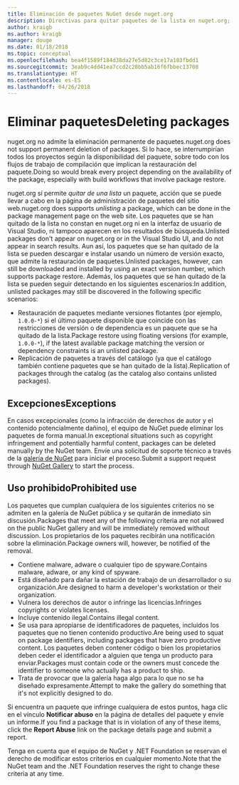```yaml
---
title: Eliminación de paquetes NuGet desde nuget.org
description: Directivas para quitar paquetes de la lista en nuget.org; la eliminación permanente no se admite, excepto cuando los paquetes infringen otras directivas.
author: kraigb
ms.author: kraigb
manager: douge
ms.date: 01/18/2018
ms.topic: conceptual
ms.openlocfilehash: bea4f1589f184d38da27e5d82c3ce17a183fbdd1
ms.sourcegitcommit: 3eab9c4dd41ea7ccd2c28bb5ab16f6fbbec13708
ms.translationtype: HT
ms.contentlocale: es-ES
ms.lasthandoff: 04/26/2018
---
```

# <a name="deleting-packages"></a><span data-ttu-id="a7dca-103">Eliminar paquetes</span><span class="sxs-lookup"><span data-stu-id="a7dca-103">Deleting packages</span></span>

<span data-ttu-id="a7dca-104">nuget.org no admite la eliminación permanente de paquetes.</span><span class="sxs-lookup"><span data-stu-id="a7dca-104">nuget.org does not support permanent deletion of packages.</span></span> <span data-ttu-id="a7dca-105">Si lo hace, se interrumpirían todos los proyectos según la disponibilidad del paquete, sobre todo con los flujos de trabajo de compilación que implican la restauración del paquete.</span><span class="sxs-lookup"><span data-stu-id="a7dca-105">Doing so would break every project depending on the availability of the package, especially with build workflows that involve package restore.</span></span>

<span data-ttu-id="a7dca-106">nuget.org sí permite *quitar de una lista* un paquete, acción que se puede llevar a cabo en la página de administración de paquetes del sitio web.</span><span class="sxs-lookup"><span data-stu-id="a7dca-106">nuget.org does supports *unlisting* a package, which can be done in the package management page on the web site.</span></span> <span data-ttu-id="a7dca-107">Los paquetes que se han quitado de la lista no constan en nuget.org ni en la interfaz de usuario de Visual Studio, ni tampoco aparecen en los resultados de búsqueda.</span><span class="sxs-lookup"><span data-stu-id="a7dca-107">Unlisted packages don't appear on nuget.org or in the Visual Studio UI, and do not appear in search results.</span></span> <span data-ttu-id="a7dca-108">Aun así, los paquetes que se han quitado de la lista se pueden descargar e instalar usando un número de versión exacto, que admite la restauración de paquetes.</span><span class="sxs-lookup"><span data-stu-id="a7dca-108">Unlisted packages, however, can still be downloaded and installed by using an exact version number, which supports package restore.</span></span> <span data-ttu-id="a7dca-109">Además, los paquetes que se han quitado de la lista se pueden seguir detectando en los siguientes escenarios:</span><span class="sxs-lookup"><span data-stu-id="a7dca-109">In addition, unlisted packages may still be discovered in the following specific scenarios:</span></span>

- <span data-ttu-id="a7dca-110">Restauración de paquetes mediante versiones flotantes (por ejemplo, `1.0.0-*`) si el último paquete disponible que coincide con las restricciones de versión o de dependencia es un paquete que se ha quitado de la lista.</span><span class="sxs-lookup"><span data-stu-id="a7dca-110">Package restore using floating versions (for example, `1.0.0-*`), if the latest available package matching the version or dependency constraints is an unlisted package.</span></span>
- <span data-ttu-id="a7dca-111">Replicación de paquetes a través del catálogo (ya que el catálogo también contiene paquetes que se han quitado de la lista).</span><span class="sxs-lookup"><span data-stu-id="a7dca-111">Replication of packages through the catalog (as the catalog also contains unlisted packages).</span></span>

## <a name="exceptions"></a><span data-ttu-id="a7dca-112">Excepciones</span><span class="sxs-lookup"><span data-stu-id="a7dca-112">Exceptions</span></span>

<span data-ttu-id="a7dca-113">En casos excepcionales (como la infracción de derechos de autor y el contenido potencialmente dañino), el equipo de NuGet puede eliminar los paquetes de forma manual.</span><span class="sxs-lookup"><span data-stu-id="a7dca-113">In exceptional situations such as copyright infringement and potentially harmful content, packages can be deleted manually by the NuGet team.</span></span> <span data-ttu-id="a7dca-114">Envíe una solicitud de soporte técnico a través de la [galería de NuGet](http://www.nuget.org) para iniciar el proceso.</span><span class="sxs-lookup"><span data-stu-id="a7dca-114">Submit a support request through [NuGet Gallery](http://www.nuget.org) to start the process.</span></span>

## <a name="prohibited-use"></a><span data-ttu-id="a7dca-115">Uso prohibido</span><span class="sxs-lookup"><span data-stu-id="a7dca-115">Prohibited use</span></span>

<span data-ttu-id="a7dca-116">Los paquetes que cumplan cualquiera de los siguientes criterios no se admiten en la galería de NuGet pública y se quitarán de inmediato sin discusión.</span><span class="sxs-lookup"><span data-stu-id="a7dca-116">Packages that meet any of the following criteria are not allowed on the public NuGet gallery and will be immediately removed without discussion.</span></span> <span data-ttu-id="a7dca-117">Los propietarios de los paquetes recibirán una notificación sobre la eliminación.</span><span class="sxs-lookup"><span data-stu-id="a7dca-117">Package owners will, however, be notified of the removal.</span></span>

- <span data-ttu-id="a7dca-118">Contiene malware, adware o cualquier tipo de spyware.</span><span class="sxs-lookup"><span data-stu-id="a7dca-118">Contains malware, adware, or any kind of spyware.</span></span>
- <span data-ttu-id="a7dca-119">Está diseñado para dañar la estación de trabajo de un desarrollador o su organización.</span><span class="sxs-lookup"><span data-stu-id="a7dca-119">Are designed to harm a developer's workstation or their organization.</span></span>
- <span data-ttu-id="a7dca-120">Vulnera los derechos de autor o infringe las licencias.</span><span class="sxs-lookup"><span data-stu-id="a7dca-120">Infringes copyrights or violates licenses.</span></span>
- <span data-ttu-id="a7dca-121">Incluye contenido ilegal.</span><span class="sxs-lookup"><span data-stu-id="a7dca-121">Contains illegal content.</span></span>
- <span data-ttu-id="a7dca-122">Se usa para apropiarse de identificadores de paquetes, incluidos los paquetes que no tienen contenido productivo.</span><span class="sxs-lookup"><span data-stu-id="a7dca-122">Are being used to squat on package identifiers, including packages that have zero productive content.</span></span> <span data-ttu-id="a7dca-123">Los paquetes deben contener código o bien los propietarios deben ceder el identificador a alguien que tenga un producto para enviar.</span><span class="sxs-lookup"><span data-stu-id="a7dca-123">Packages must contain code or the owners must concede the identifier to someone who actually has a product to ship.</span></span>
- <span data-ttu-id="a7dca-124">Trata de provocar que la galería haga algo para lo que no se ha diseñado expresamente.</span><span class="sxs-lookup"><span data-stu-id="a7dca-124">Attempt to make the gallery do something that it's not explicitly designed to do.</span></span>

<span data-ttu-id="a7dca-125">Si encuentra un paquete que infringe cualquiera de estos puntos, haga clic en el vínculo **Notificar abuso** en la página de detalles del paquete y envíe un informe.</span><span class="sxs-lookup"><span data-stu-id="a7dca-125">If you find a package that is in violation of any of these items, click the **Report Abuse** link on the package details page and submit a report.</span></span>

<span data-ttu-id="a7dca-126">Tenga en cuenta que el equipo de NuGet y .NET Foundation se reservan el derecho de modificar estos criterios en cualquier momento.</span><span class="sxs-lookup"><span data-stu-id="a7dca-126">Note that the NuGet team and the .NET Foundation reserves the right to change these criteria at any time.</span></span>
